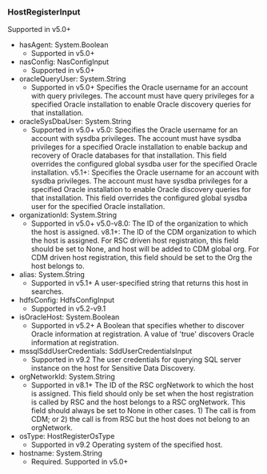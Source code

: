 ### HostRegisterInput
Supported in v5.0+

- hasAgent: System.Boolean
  - Supported in v5.0+
- nasConfig: NasConfigInput
  - Supported in v5.0+
- oracleQueryUser: System.String
  - Supported in v5.0+
      Specifies the Oracle username for an account with query privileges. The account must have query privileges for a specified Oracle installation to enable Oracle discovery queries for that installation.
- oracleSysDbaUser: System.String
  - Supported in v5.0+
      v5.0: Specifies the Oracle username for an account with sysdba privileges. The account must have sysdba privileges for a specified Oracle installation to enable backup and recovery of Oracle databases for that installation. This field overrides the configured global sysdba user for the specified Oracle installation.
      v5.1+: Specifies the Oracle username for an account with sysdba privileges. The account must have sysdba privileges for a specified Oracle installation to enable Oracle discovery queries for that installation. This field overrides the configured global sysdba user for the specified Oracle installation.
- organizationId: System.String
  - Supported in v5.0+
      v5.0-v8.0: The ID of the organization to which the host is assigned.
      v8.1+: The ID of the CDM organization to which the host is assigned. For RSC driven host registration, this field should be set to None, and host will be added to CDM global org. For CDM driven host registration, this field should be set to the Org the host belongs to.
- alias: System.String
  - Supported in v5.1+
      A user-specified string that returns this host in searches.
- hdfsConfig: HdfsConfigInput
  - Supported in v5.2-v9.1
- isOracleHost: System.Boolean
  - Supported in v5.2+
      A Boolean that specifies whether to discover Oracle information at registration. A value of 'true' discovers Oracle information at registration.
- mssqlSddUserCredentials: SddUserCredentialsInput
  - Supported in v9.2
      The user credentials for querying SQL server instance on the host for Sensitive Data Discovery.
- orgNetworkId: System.String
  - Supported in v8.1+
      The ID of the RSC orgNetwork to which the host is assigned. This field should only be set when the host registration is called by RSC and the host belongs to a RSC orgNetwork. This field should always be set to None in other cases. 1) The call is from CDM; or 2) the call is from RSC but the host does not belong to an orgNetwork.
- osType: HostRegisterOsType
  - Supported in v9.2
      Operating system of the specified host.
- hostname: System.String
  - Required. Supported in v5.0+
